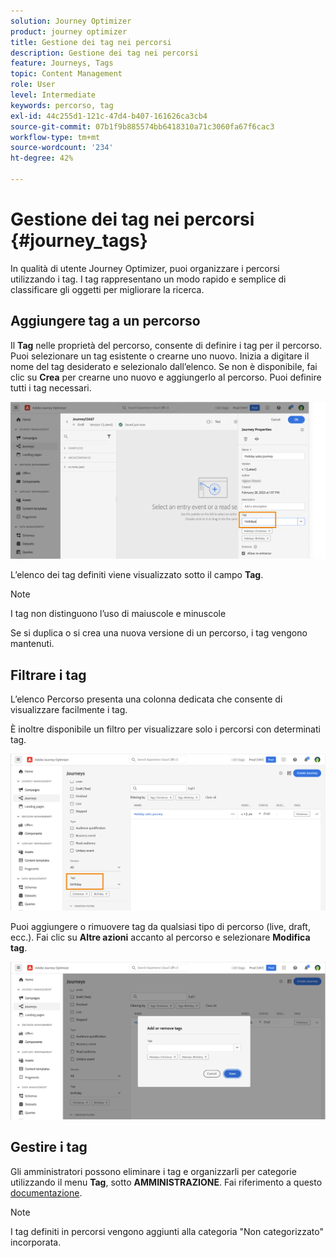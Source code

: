 ```yaml
---
solution: Journey Optimizer
product: journey optimizer
title: Gestione dei tag nei percorsi
description: Gestione dei tag nei percorsi
feature: Journeys, Tags
topic: Content Management
role: User
level: Intermediate
keywords: percorso, tag
exl-id: 44c255d1-121c-47d4-b407-161626ca3cb4
source-git-commit: 07b1f9b885574bb6418310a71c3060fa67f6cac3
workflow-type: tm+mt
source-wordcount: '234'
ht-degree: 42%

---
```


# Gestione dei tag nei percorsi {#journey_tags}

In qualità di utente Journey Optimizer, puoi organizzare i percorsi utilizzando i tag. I tag rappresentano un modo rapido e semplice di classificare gli oggetti per migliorare la ricerca.

## Aggiungere tag a un percorso

Il **Tag** nelle proprietà del percorso, consente di definire i tag per il percorso. Puoi selezionare un tag esistente o crearne uno nuovo. Inizia a digitare il nome del tag desiderato e selezionalo dall’elenco. Se non è disponibile, fai clic su **Crea** per crearne uno nuovo e aggiungerlo al percorso. Puoi definire tutti i tag necessari.

![](assets/tags1.png)

L’elenco dei tag definiti viene visualizzato sotto il campo **Tag**.

>[!NOTE]
>
> I tag non distinguono l’uso di maiuscole e minuscole
> 
> Se si duplica o si crea una nuova versione di un percorso, i tag vengono mantenuti.

## Filtrare i tag

L’elenco Percorso presenta una colonna dedicata che consente di visualizzare facilmente i tag.

È inoltre disponibile un filtro per visualizzare solo i percorsi con determinati tag.

![](assets/tags2.png)

Puoi aggiungere o rimuovere tag da qualsiasi tipo di percorso (live, draft, ecc.). Fai clic su **Altre azioni** accanto al percorso e selezionare **Modifica tag**.

![](assets/tags3.png)

## Gestire i tag

Gli amministratori possono eliminare i tag e organizzarli per categorie utilizzando il menu **Tag**, sotto **AMMINISTRAZIONE**. Fai riferimento a questo [documentazione](https://experienceleague.adobe.com/docs/experience-platform/administrative-tags/overview.html?lang=it).

>[!NOTE]
>
> I tag definiti in percorsi vengono aggiunti alla categoria &quot;Non categorizzato&quot; incorporata.
